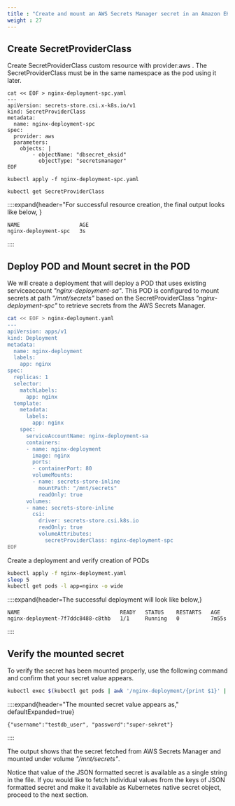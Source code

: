 ```yaml
---
title : "Create and mount an AWS Secrets Manager secret in an Amazon EKS Pod"
weight : 27
---
```


## **Create SecretProviderClass**

Create SecretProviderClass custom resource with provider:aws . The SecretProviderClass must be in the same namespace as the pod using it later.

```text
cat << EOF > nginx-deployment-spc.yaml
---
apiVersion: secrets-store.csi.x-k8s.io/v1
kind: SecretProviderClass
metadata:
  name: nginx-deployment-spc
spec:
  provider: aws
  parameters:
    objects: |
        - objectName: "dbsecret_eksid"
          objectType: "secretsmanager"
EOF

kubectl apply -f nginx-deployment-spc.yaml

kubectl get SecretProviderClass

```

::::expand{header="For successful resource creation, the final output looks like below, }

```text
NAME                   AGE
nginx-deployment-spc   3s

```

::::

## **Deploy POD and Mount secret in the POD**

We will create a deployment that will deploy a POD that uses existing serviceaccount *"nginx-deployment-sa"*.  This POD is configured to mount secrets at path *"/mnt/secrets"* based on the SecretProviderClass *"nginx-deployment-spc"* to retrieve secrets from the AWS Secrets Manager. 

```bash
cat << EOF > nginx-deployment.yaml
---
apiVersion: apps/v1
kind: Deployment
metadata:
  name: nginx-deployment
  labels:
    app: nginx
spec:
  replicas: 1
  selector:
    matchLabels:
      app: nginx
  template:
    metadata:
      labels:
        app: nginx
    spec:
      serviceAccountName: nginx-deployment-sa
      containers:
      - name: nginx-deployment
        image: nginx
        ports:
        - containerPort: 80
        volumeMounts:
        - name: secrets-store-inline
          mountPath: "/mnt/secrets"
          readOnly: true
      volumes:
      - name: secrets-store-inline
        csi:
          driver: secrets-store.csi.k8s.io
          readOnly: true
          volumeAttributes:
            secretProviderClass: nginx-deployment-spc
EOF
```

Create a deployment and verify creation of PODs

```bash 
kubectl apply -f nginx-deployment.yaml
sleep 5
kubectl get pods -l app=nginx -o wide
```

::::expand{header=The successful deployment will look like below,}

```text
NAME                                READY   STATUS    RESTARTS   AGE
nginx-deployment-7f7ddc8488-c8thb   1/1     Running   0          7m55s

```

::::

## **Verify the mounted secret**

To verify the secret has been mounted properly, use the following command and confirm that your secret value appears.

```bash
kubectl exec $(kubectl get pods | awk '/nginx-deployment/{print $1}' | head -1) -- cat /mnt/secrets/dbsecret_eksid; echo
```

::::expand{header="The mounted secret value appears as," defaultExpanded=true}

```text
{"username":"testdb_user", "password":"super-sekret"}

```

::::

The output shows that the secret fetched from AWS Secrets Manager and mounted under volume *"/mnt/secrets"*. 

Notice that value of the JSON formatted secret is available as a single string in the file. If you would like to fetch individual values from the keys of JSON formatted secret and make it available as Kubernetes native secret object, proceed to the next section.
